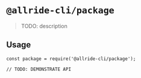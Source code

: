 # `@allride-cli/package`

> TODO: description

## Usage

```
const package = require('@allride-cli/package');

// TODO: DEMONSTRATE API
```
